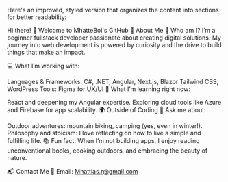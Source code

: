 
Here's an improved, styled version that organizes the content into sections for better readability:

Hi there! 👋
Welcome to MhatteBoi's GitHub
🌟 About Me
🎯 Who am I?
I’m a beginner fullstack developer passionate about creating digital solutions. My journey into web development is powered by curiosity and the drive to build things that make an impact.

💻 What I’m working with:

Languages & Frameworks:
C#, .NET, Angular, Next.js, Blazor
Tailwind CSS, WordPress
Tools:
Figma for UX/UI
🌱 What I’m learning right now:

React and deepening my Angular expertise.
Exploring cloud tools like Azure and Firebase for app scalability.
🌍 Outside of Coding
🌲 Ask me about:

Outdoor adventures: mountain biking, camping (yes, even in winter!).
Philosophy and stoicism: I love reflecting on how to live a simple and fulfilling life.
📚 Fun fact:
When I’m not building apps, I enjoy reading unconventional books, cooking outdoors, and embracing the beauty of nature.

📬 Contact Me
📧 Email: Mhattias.r@gmail.com

